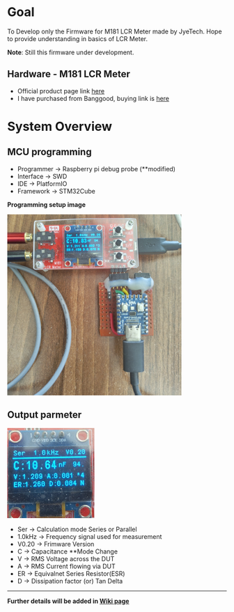 # Goal
   To Develop only the Firmware for M181 LCR Meter made by JyeTech. Hope to provide understanding in basics of LCR Meter.

**Note**: Still this firmware under development.

## Hardware - M181 LCR Meter 
- Official product page link [here](https://jyetech.com/m181-lcr-meter/)
- I have purchased from Banggood, buying link is [here](https://www.banggood.in/Jyetech-M181-LCR-Meter-18101K-DIY-Kit-100Hz-1KHz-Test-Frequency-High-precision-Small-Value-Inductance-Resistance-and-Capacitance-Measurement-Module-reviews-p2017117.html)

# System Overview
## MCU programming
- Programmer → Raspberry pi debug probe (**modified)
- Interface  → SWD
- IDE        → PlatformIO
- Framework  → STM32Cube

**Programming setup image**

<img src="docs/LCR_Meter_Program_Setup.jpg" alt="image" style="width:400px;height:auto;">

## Output parmeter
<img src="docs/output_fw-v0_20.jpg" alt="image" style="width:200px;height:auto;">

* Ser → Calculation mode Series or Parallel
* 1.0kHz → Frequency signal used for measurement
* V0.20 → Frimware Version
* C → Capacitance **Mode Change
* V → RMS Voltage across the DUT
* A → RMS Current flowing via DUT
* ER → Equivalnet Series Resistor(ESR)
* D → Dissipation factor (or) Tan Delta


***
 **Further details will be added in [Wiki page](https://docs.jaidb.in/m181_lcr/Home/)**
